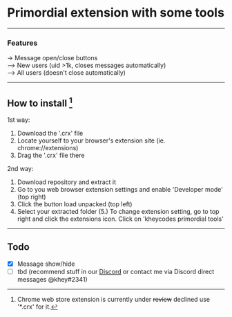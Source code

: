# Primordial extension with some tools #
---
### Features  
-> Message open/close buttons  
--> New users (uid >1k, closes messages automatically)  
--> All users (doesn't close automatically)  

---  
## How to install [^1]  ##  
1st way:  
1. Download the '.crx' file  
2. Locate yourself to your browser's extension site (ie. chrome://extensions)
3. Drag the '.crx' file there  
  
2nd way:  
1. Download repository and extract it
2. Go to you web browser extension settings and enable 'Developer mode' (top right)
3. Click the button load unpacked (top left)
4. Select your extracted folder
(5.) To change extension setting, go to top right and click the extensions icon. Click on 'kheycodes primordial tools'
---
## Todo ###
- [x] Message show/hide
- [ ] tbd (recommend stuff in our [Discord](https://discord.gg/bestlua) or contact me via Discord direct messages @khey#2341)
  
[^1]: Chrome web store extension is currently under ~~review~~ declined use '*.crx' for it.
